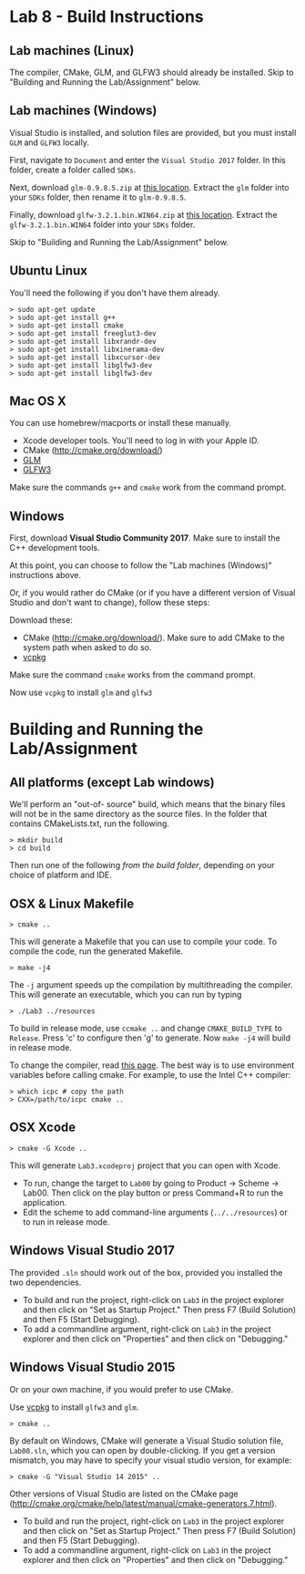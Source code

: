 Lab 8 - Build Instructions
==========================

Lab machines (Linux)
--------------------

The compiler, CMake, GLM, and GLFW3 should already be installed.
Skip to "Building and Running the Lab/Assignment" below.


Lab machines (Windows)
----------------------

Visual Studio is installed, and solution files are provided, but you must install `GLM` and `GLFW3` locally.

First, navigate to `Document` and enter the `Visual Studio 2017` folder.
In this folder, create a folder called `SDKs`.

Next, download `glm-0.9.8.5.zip` at [this location](https://github.com/g-truc/glm/releases/tag/0.9.8.5).
Extract the `glm` folder into your `SDKs` folder, then rename it to `glm-0.9.8.5`.

Finally, download `glfw-3.2.1.bin.WIN64.zip` at [this location](https://github.com/glfw/glfw/releases/tag/3.2.1).
Extract the `glfw-3.2.1.bin.WIN64` folder into your `SDKs` folder.

Skip to "Building and Running the Lab/Assignment" below.


Ubuntu Linux
------------

You'll need the following if you don't have them already.

	> sudo apt-get update
	> sudo apt-get install g++
	> sudo apt-get install cmake
	> sudo apt-get install freeglut3-dev
	> sudo apt-get install libxrandr-dev
	> sudo apt-get install libxinerama-dev
	> sudo apt-get install libxcursor-dev
	> sudo apt-get install libglfw3-dev
	> sudo apt-get install libglfw3-dev


Mac OS X
--------

You can use homebrew/macports or install these manually.

- Xcode developer tools. You'll need to log in with your Apple ID.
- CMake (<http://cmake.org/download/>)
- [GLM](http://brewformulas.org/Glm)
- [GLFW3](http://brewformulas.org/glfw)

Make sure the commands `g++` and `cmake` work from the command prompt.


Windows
-------

First, download **Visual Studio Community 2017**.
Make sure to install the C++ development tools.

At this point, you can choose to follow the "Lab machines (Windows)" instructions above.

Or, if you would rather do CMake (or if you have a different version of Visual Studio and don't want to change),
follow these steps:

Download these:

- CMake (<http://cmake.org/download/>). Make sure to add CMake to the system
  path when asked to do so.
- [vcpkg](https://github.com/Microsoft/vcpkg)

Make sure the command `cmake` works from the command prompt.

Now use `vcpkg` to install `glm` and `glfw3`


Building and Running the Lab/Assignment
=======================================

All platforms (except Lab windows)
----------------------------------

We'll perform an "out-of- source" build, which means that the binary files
will not be in the same directory as the source files. In the folder that
contains CMakeLists.txt, run the following.

	> mkdir build
	> cd build

Then run one of the following *from the build folder*, depending on your
choice of platform and IDE.


OSX & Linux Makefile
--------------------

	> cmake ..

This will generate a Makefile that you can use to compile your code. To
compile the code, run the generated Makefile.

	> make -j4

The `-j` argument speeds up the compilation by multithreading the compiler.
This will generate an executable, which you can run by typing

	> ./Lab3 ../resources

To build in release mode, use `ccmake ..` and change `CMAKE_BUILD_TYPE` to
`Release`. Press 'c' to configure then 'g' to generate. Now `make -j4` will
build in release mode.

To change the compiler, read [this
page](http://cmake.org/Wiki/CMake_FAQ#How_do_I_use_a_different_compiler.3F).
The best way is to use environment variables before calling cmake. For
example, to use the Intel C++ compiler:

	> which icpc # copy the path
	> CXX=/path/to/icpc cmake ..


OSX Xcode
---------

	> cmake -G Xcode ..

This will generate `Lab3.xcodeproj` project that you can open with Xcode.

- To run, change the target to `Lab00` by going to Product -> Scheme -> Lab00.
  Then click on the play button or press Command+R to run the application.
- Edit the scheme to add command-line arguments (`../../resources`) or to run
  in release mode.


Windows Visual Studio 2017
--------------------------

The provided `.sln` should work out of the box, provided you installed the two dependencies.

- To build and run the project, right-click on `Lab3` in the project explorer
  and then click on "Set as Startup Project." Then press F7 (Build Solution)
  and then F5 (Start Debugging).
- To add a commandline argument, right-click on `Lab3` in
  the project explorer and then click on "Properties" and then click on
  "Debugging."


Windows Visual Studio 2015
--------------------------

Or on your own machine, if you would prefer to use CMake.

Use [vcpkg](https://github.com/Microsoft/vcpkg) to install `glfw3` and `glm`.

	> cmake ..

By default on Windows, CMake will generate a Visual Studio solution file,
`Lab00.sln`, which you can open by double-clicking. If you get a version
mismatch, you may have to specify your visual studio version, for example:

	> cmake -G "Visual Studio 14 2015" ..

Other versions of Visual Studio are listed on the CMake page
(<http://cmake.org/cmake/help/latest/manual/cmake-generators.7.html>).

- To build and run the project, right-click on `Lab3` in the project explorer
  and then click on "Set as Startup Project." Then press F7 (Build Solution)
  and then F5 (Start Debugging).
- To add a commandline argument, right-click on `Lab3` in
  the project explorer and then click on "Properties" and then click on
  "Debugging."

